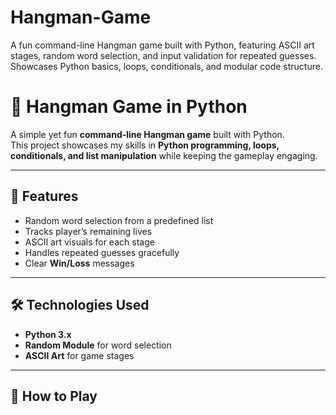 # Hangman-Game
A fun command-line Hangman game built with Python, featuring ASCII art stages, random word selection, and input validation for repeated guesses. Showcases Python basics, loops, conditionals, and modular code structure.

# 🎯 Hangman Game in Python

A simple yet fun **command-line Hangman game** built with Python.  
This project showcases my skills in **Python programming, loops, conditionals, and list manipulation** while keeping the gameplay engaging.

---

## 📌 Features
- Random word selection from a predefined list
- Tracks player’s remaining lives
- ASCII art visuals for each stage
- Handles repeated guesses gracefully
- Clear **Win/Loss** messages

---

## 🛠 Technologies Used
- **Python 3.x**
- **Random Module** for word selection
- **ASCII Art** for game stages

---

## 🚀 How to Play


